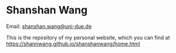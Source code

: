 
# Shanshan Wang
Email: shanshan.wang@uni-due.de

This is the repository of my personal website, which you can find at https://shannwang.github.io/shanshanwang/home.html
